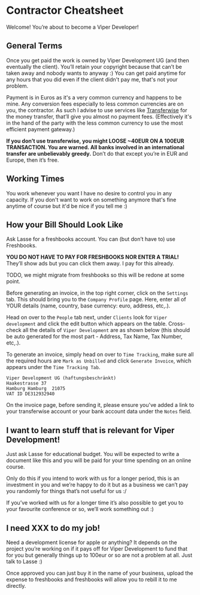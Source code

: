 # Contractor Cheatsheet

Welcome! You’re about to become a Viper Developer!

## General Terms

Once you get paid the work is owned by Viper Development UG (and then eventually the client). You’ll retain your copyright because that can’t be taken away and nobody wants to anyway :) You can get paid anytime for any hours that you did even if the client didn't pay me, that's not your problem.

Payment is in Euros as it's a very common currency and happens to be mine. Any conversion fees especially to less common currencies are on you, the contractor. As such I advise to use services like [Transferwise](https://transferwise.com) for the money transfer, that’ll give you almost no payment fees. (Effectively it's in the hand of the party with the less common currency to use the most efficient payment gateway.)

**If you don’t use transferwise, you might LOOSE ~40EUR ON A 100EUR TRANSACTION. You are warned. All banks involved in an international transfer are unbelievably greedy.** Don’t do that except you’re in EUR and Europe, then it’s free.

## Working Times

You work whenever you want I have no desire to control you in any capacity. If you don't want to work on something anymore that's fine anytime of course but it'd be nice if you tell me :)

## How your Bill Should Look Like

Ask Lasse for a freshbooks account. You can (but don’t have to) use Freshbooks.

**YOU DO NOT HAVE TO PAY FOR FRESHBOOKS NOR ENTER A TRIAL!** They’ll show ads but you can click them away. I pay for this already.

TODO, we might migrate from freshbooks so this will be redone at some point.

Before generating an invoice, in the top right corner, click on the `Settings` tab. This should bring you to the `Company Profile` page. Here, enter all of YOUR details (name, country, base currency: euro, address, etc,.).

Head on over to the `People` tab next, under `Clients` look for `Viper development` and click the edit button which appears on the table. Cross-check all the details of `Viper Development` are as shown below (this should be auto generated for the most part - Address, Tax Name, Tax Number, etc,.). 

To generate an invoice, simply head on over to `Time Tracking`, make sure all the required hours are `Mark as Unbilled` and click `Generate Invoice`, which appears under the `Time Tracking Tab`.


```
Viper Development UG (haftungsbeschränkt)
Haakestrasse 37
Hamburg Hamburg  21075 
VAT ID DE312932940
```

On the invoice page, before sending it, please ensure you've added a link to your transferwise account or your bank account data under the `Notes` field.


## I want to learn stuff that is relevant for Viper Development!

Just ask Lasse for educational budget. You will be expected to write a document like this and you will be paid for your time spending on an online course.

Only do this if you intend to work with us for a longer period, this is an investment in you and we’re happy to do it but as a business we can’t pay you randomly for things that’s not useful for us :/

If you’ve worked with us for a longer time it’s also possible to get you to your favourite conference or so, we’ll work something out :)

## I need XXX to do my job!

Need a development license for apple or anything? It depends on the project you’re working on if it pays off for Viper Development to fund that for you but generally things up to 100eur or so are not a problem at all. Just talk to Lasse :)

Once approved you can just buy it in the name of your business, upload the expense to freshbooks and freshbooks will allow you to rebill it to me directly.
